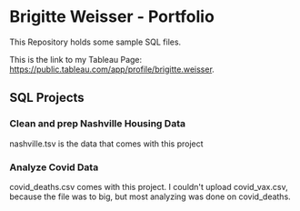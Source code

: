 # Brigitte Weisser - Portfolio

This Repository holds some sample SQL files.

This is the link to my Tableau Page: https://public.tableau.com/app/profile/brigitte.weisser.


## SQL Projects

### Clean and prep Nashville Housing Data
nashville.tsv is the data that comes with this project


### Analyze Covid Data
covid_deaths.csv comes with this project. I couldn't upload covid_vax.csv, because the file was to big, but most analyzing was done on covid_deaths.


